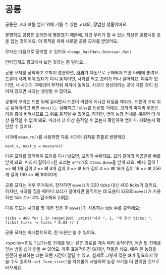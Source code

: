 # 공룡
공룡은 고대 뼈를 얻기 위해 기를 수 있는 고대의, 장엄한 생물이에요.

불행히도 공룡은 오래전에 멸종했기 때문에, 지금 우리가 할 수 있는 최선은 공룡처럼 옷을 입는 것이에요.
이 목적을 위해 새로운 공룡 모자를 받았어요.

모자는 다음으로 장착할 수 있어요
`change_hat(Hats.Dinosaur_Hat)`

안타깝게도 광고에서 보던 것과는 좀 달라요...

공룡 모자를 장착하고 호박이 충분하면, [사과](objects/apple)가 자동으로 구매되어 드론 아래에 놓여요.
드론이 사과 위에 있다가 다시 움직이면, 사과를 먹고 꼬리가 하나 길어져요. 여유가 있다면, 새 사과가 구매되어 무작위 위치에 놓여요.
사과가 생성되려는 곳에 다른 것이 심어져 있으면 사과는 생성될 수 없어요.

공룡의 꼬리는 드론 뒤에 끌리면서 드론이 이전에 지나간 타일을 채워요. 드론이 꼬리 위로 움직이려고 하면 `move()`는 실패하고 `False`를 반환할 거예요.
꼬리의 마지막 부분은 이동 중에 비켜나므로 그 위로 움직일 수 있어요. 하지만, 뱀이 농장 전체를 채우면 더 이상 움직일 수 없게 돼요. 따라서 더 이상 움직일 수 없는지 확인하여 뱀이 다 자랐는지 확인할 수 있어요.

사과에 `measure()`를 사용하면 다음 사과의 위치를 튜플로 반환해요.

`next_x, next_y = measure()`

다른 모자를 장착하여 모자를 다시 벗으면, 꼬리가 수확돼요.
꼬리 길이의 제곱만큼 뼈를 받게 돼요. 따라서 길이가 `n`인 꼬리는 `n**2`개의 `Items.Bone`을 받게 돼요.
예시:
길이 1 => 뼈 1개
길이 2 => 뼈 4개
길이 3 => 뼈 9개
길이 4 => 뼈 16개
길이 16 => 뼈 256개
길이 100 => 뼈 10000개

공룡 모자는 매우 무거워서, 장착하면 `move()`가 200 ticks 대신 400 ticks가 걸려요. 하지만, 사과를 집을 때마다 꼬리가 길어지면 움직이는 데 도움이 되므로 `move()`가 사용하는 tick 수가 3% 감소해요 (내림).

다음 루프는 사과를 몇 개든 집은 후 `move()`가 사용하는 tick 수를 출력해요:

`ticks = 400
for i in range(100):
    print("사과 ", i, "개 후의 ticks: ", ticks)
    ticks -= ticks * 0.03 // 1`

공룡 모자는 하나뿐이므로, 한 드론만 쓸 수 있어요.

<spoiler=힌트 1 보기>밭 전체를 덮는 같은 경로를 계속 따라 움직이면, 매번 밭 전체를 덮는 뱀을 쉽게 만들 수 있어요. 아주 효율적이진 않지만, 작동은 해요.
매우 큰 농장을 완전히 순회하는 데는 오랜 시간이 걸릴 수 있고, 실제로 그렇게 많은 뼈가 필요하지 않을 수도 있어요. `set_farm_size()`를 자유롭게 사용하여 농장 크기를 더 편리한 것으로 바꾸세요.</spoiler>